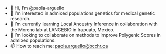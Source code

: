 - 👋 Hi, I’m @paola-arguello
- 👀 I’m interested in admixed populations genetics for medical genetic research.
- 🌱 I’m currently learning Local Ancestry Inference in collaboration with the Moreno lab at LANGEBIO in Irapuato, Mexico. 
- 💞️ I’m looking to collaborate on methods to improve Polygenic Scores in admixed populations.
- 📫 How to reach me: paola.arguello@bcchr.ca

<!---
paola-arguello/paola-arguello is a ✨ special ✨ repository because its `README.md` (this file) appears on your GitHub profile.
You can click the Preview link to take a look at your changes.
--->

